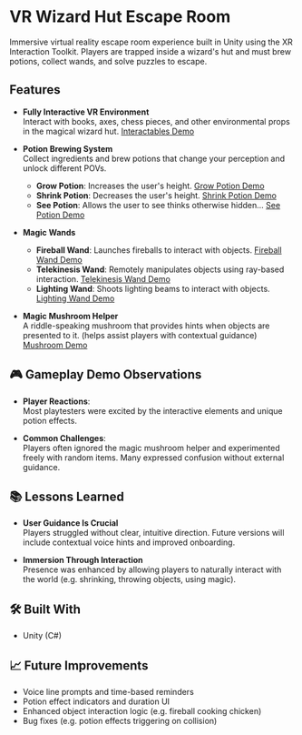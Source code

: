 # VR Wizard Hut Escape Room 

Immersive virtual reality escape room experience built in Unity using the XR Interaction Toolkit. Players are trapped inside a wizard's hut and must brew potions, collect wands, and solve puzzles to escape.

## Features

- **Fully Interactive VR Environment**  
  Interact with books, axes, chess pieces, and other environmental props in the magical wizard hut. [Interactables Demo](https://youtube.com/shorts/J9MOXfMF4uI)

- **Potion Brewing System**  
  Collect ingredients and brew potions that change your perception and unlock different POVs.
  - **Grow Potion**: Increases the user's height. [Grow Potion Demo](https://youtube.com/shorts/HWB2_q_xo0k)
  - **Shrink Potion**: Decreases the user's height. [Shrink Potion Demo](https://youtube.com/shorts/v-4_foIFASo)
  - **See Potion**: Allows the user to see thinks otherwise hidden... [See Potion Demo](https://youtube.com/shorts/bNlkFOvQ-pQ)

- **Magic Wands**  
  - **Fireball Wand**: Launches fireballs to interact with objects. [Fireball Wand Demo](https://www.youtube.com/shorts/3K1o4zvmsaw)
  - **Telekinesis Wand**: Remotely manipulates objects using ray-based interaction. [Telekinesis Wand Demo](https://youtube.com/shorts/jbEedwUlViA)
  - **Lighting Wand**: Shoots lighting beams to interact with objects. [Lighting Wand Demo](https://youtube.com/shorts/LLhGHMe4SCk)

- **Magic Mushroom Helper**  
  A riddle-speaking mushroom that provides hints when objects are presented to it. (helps assist players with contextual guidance) [Mushroom Demo]([https://youtube.com/shorts/LLhGHMe4SCk](https://youtube.com/shorts/Txjgn33-cTI))

## 🎮 Gameplay Demo Observations

- **Player Reactions**:  
  Most playtesters were excited by the interactive elements and unique potion effects.

- **Common Challenges**:  
  Players often ignored the magic mushroom helper and experimented freely with random items. Many expressed confusion without external guidance.

## 📚 Lessons Learned

- **User Guidance Is Crucial**  
  Players struggled without clear, intuitive direction. Future versions will include contextual voice hints and improved onboarding.

- **Immersion Through Interaction**  
  Presence was enhanced by allowing players to naturally interact with the world (e.g. shrinking, throwing objects, using magic).

## 🛠️ Built With

- Unity (C#)

## 📈 Future Improvements

- Voice line prompts and time-based reminders
- Potion effect indicators and duration UI
- Enhanced object interaction logic (e.g. fireball cooking chicken)
- Bug fixes (e.g. potion effects triggering on collision)
